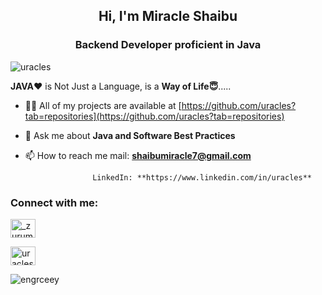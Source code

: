 <h2 align="center">Hi, I'm Miracle Shaibu</h2>

<h3 align="center">Backend Developer proficient in Java</h3>


 

<p align="left"> <img src="https://komarev.com/ghpvc/?username=uracles&label=Profile%20views&color=0e75b6&style=flat" alt="uracles" /> </p>

<p> <b>JAVA❤️</b>  is Not Just a Language, is a <b>Way of Life😇</b>..... </>


 

- 👨‍💻 All of my projects are available at [https://github.com/uracles?tab=repositories](https://github.com/uracles?tab=repositories)


 

- 💬 Ask me about **Java and Software Best Practices**


 

- 📫 How to reach me mail: **shaibumiracle7@gmail.com**

                     LinkedIn: **https://www.linkedin.com/in/uracles**


 

<h3 align="left">Connect with me:</h3>

<p align="left">

<a href="https://twitter.com/merakool" target="blank"><img align="center" src="https://raw.githubusercontent.com/rahuldkjain/github-profile-readme-generator/master/src/images/icons/Social/twitter.svg" alt="_zurum" height="30" width="40" /></a>

<a href="https://linkedin.com/in/uracles" target="blank"><img align="center" src="https://raw.githubusercontent.com/rahuldkjain/github-profile-readme-generator/master/src/images/icons/Social/linked-in-alt.svg" alt="uracles" height="30" width="40" /></a>

</p>


 

<p><img align="center" src="https://github-readme-stats.vercel.app/api/top-langs?username=engrceey&show_icons=true&locale=en&layout=compact" alt="engrceey" /></p>
